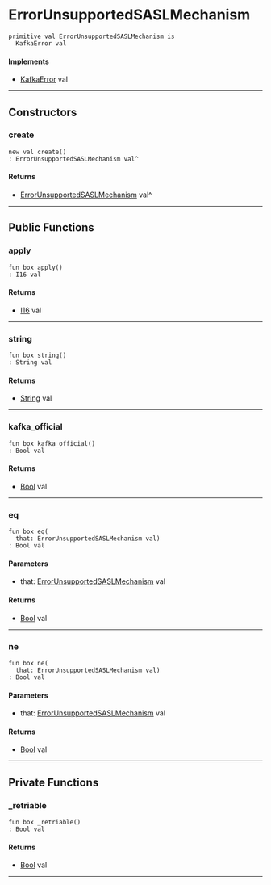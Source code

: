 # ErrorUnsupportedSASLMechanism

```pony
primitive val ErrorUnsupportedSASLMechanism is
  KafkaError val
```

#### Implements

* [KafkaError](pony-kafka-KafkaError) val

---

## Constructors

### create

```pony
new val create()
: ErrorUnsupportedSASLMechanism val^
```

#### Returns

* [ErrorUnsupportedSASLMechanism](pony-kafka-ErrorUnsupportedSASLMechanism) val^

---

## Public Functions

### apply

```pony
fun box apply()
: I16 val
```

#### Returns

* [I16](builtin-I16) val

---

### string

```pony
fun box string()
: String val
```

#### Returns

* [String](builtin-String) val

---

### kafka_official

```pony
fun box kafka_official()
: Bool val
```

#### Returns

* [Bool](builtin-Bool) val

---

### eq

```pony
fun box eq(
  that: ErrorUnsupportedSASLMechanism val)
: Bool val
```
#### Parameters

*   that: [ErrorUnsupportedSASLMechanism](pony-kafka-ErrorUnsupportedSASLMechanism) val

#### Returns

* [Bool](builtin-Bool) val

---

### ne

```pony
fun box ne(
  that: ErrorUnsupportedSASLMechanism val)
: Bool val
```
#### Parameters

*   that: [ErrorUnsupportedSASLMechanism](pony-kafka-ErrorUnsupportedSASLMechanism) val

#### Returns

* [Bool](builtin-Bool) val

---

## Private Functions

### _retriable

```pony
fun box _retriable()
: Bool val
```

#### Returns

* [Bool](builtin-Bool) val

---

